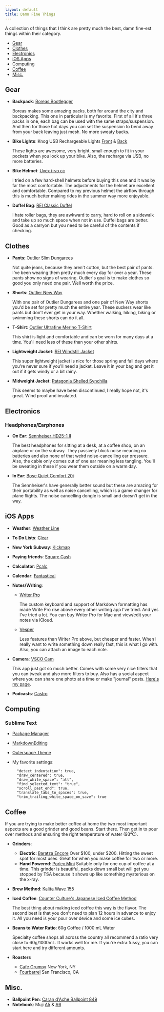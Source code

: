```yaml
---
layout: default
title: Damn Fine Things
---
```


A collection of things that I think are pretty much the best, damn fine-est things within their category.

- [Gear](#gear)
- [Clothes](#clothes)
- [Electronics](#electronics)
- [iOS Apps](#ios-apps)
- [Computing](#computing)
- [Coffee](#coffee)
- [Misc.](#misc)

## Gear

- **Backpack**: [Boreas Bootlegger][bootlegger]

    Boreas makes some amazing packs, both for around the city and backpacking. This one in particular is my favorite. First of all it's three packs in one, each bag can be used with the same straps/suspension. And then for those hot days you can set the suspension to bend away from your back leaving just mesh. No more sweaty backs.

- **Bike Lights**: Knog USB Rechargeable Lights [Front][knog-front] & [Back][knog-back]

    These lights are awesome, very bright, small enough to fit in your pockets when you lock up your bike. Also, the recharge via USB, no more batteries.

- **Bike Helmet**: [Uvex i-vo cc][uvex]
    
    I tried on a few hard-shell helmets before buying this one and it was by far the most comfortable. The adjustments for the helmet are excellent and comfortable. Compared to my previous helmet the airflow through this is much better making rides in the summer way more enjoyable.

- **Duffel Bag**: [REI Classic Duffel][duffel]
    
    I hate roller bags, they are awkward to carry, hard to roll on a sidewalk and take up so much space when not in use. Duffel bags are better. Good as a carryon but you need to be careful of the contents if checking.

[bootlegger]: http://www.boreasgear.com/collections/super-tramp/products/bootlegger-eclipse-black
[knog-front]: http://www.amazon.com/Knog-Boomer-Rechargeable-Front-Light/dp/B004HNRBCG
[knog-back]: http://www.amazon.com/Knog-Boomer-Rechargeable-Rear-Light/dp/B004HNUSOE/ref=pd_sim_sg_5
[uvex]: http://www.uvex-sports.com/de-en/cycling/cycling-helmets/uvex-i-vo-cc-black-mat/
[duffel]: http://www.rei.com/product/866312/rei-classic-duffel-bag-medium-special-buy

## Clothes

- **Pants**: [Outlier Slim Dungarees][outlier-dungarees]

    Not quite jeans, because they aren't cotton, but the best pair of pants. I've been wearing them pretty much every day for over a year. These pants show no signs of wearing. Outlier's goal is to make clothes so good you only need one pair. Well worth the price.

- **Shorts**: [Outlier New Way][outlier-shorts]

    With one pair of Outlier Dungarees and one pair of New Way shorts you'd be set for pretty much the entire year. These suckers wear like pants but don't ever get in your way. Whether walking, hiking, biking or swimming these shorts can do it all.

- **T-Shirt**: [Outlier Ultrafine Merino T-Shirt][outlier-t]
    
    This shirt is light and comfortable and can be worn for many days at a time. You'll need less of these than your other shirts.

- **Lightweight Jacket**: [REI Windstill Jacket][rei-windstill]

    This super lightweight jacket is nice for those spring and fall days where you're never sure if you'll need a jacket. Leave it in your bag and get it out if it gets windy or a bit rainy.

- **Midweight Jacket**: [Patagonia Shelled Synchilla][patagonia-shelled]

    This seems to maybe have been discontinued, I really hope not, it's great. Wind proof and insulated.

[outlier-dungarees]: http://shop.outlier.cc/shop/retail/slim-dungarees.html
[outlier-shorts]: http://shop.outlier.cc/shop/retail/new-way-shorts.html
[outlier-t]: http://shop.outlier.cc/shop/retail/ultrafine-merino-tee.html
[rei-windstill]: http://www.rei.com/product/861262/rei-windstill-jacket-mens
[patagonia-shelled]: http://www.moosejaw.com/moosejaw/shop/product_Patagonia-Men-s-Shelled-Synchilla-Jacket_10193871_10208_10000001_-1_

## Electronics

### Headphones/Earphones 

- **On Ear**: [Sennheiser HD25-1 II][sennheiser]
    
    The best headphones for sitting at a desk, at a coffee shop, on an airplane or on the subway. They passively block noise meaning no batteries and also none of that weird noise-cancelling ear pressure. Also, the cable only comes out of one ear meaning less tangling. You'll be sweating in these if you wear them outside on a warm day.

- **In Ear**: [Bose Quiet Comfort 20i][bose]

    The Sennheiser's have generally better sound but these are amazing for their portability as well as noise cancelling, which is a game changer for plane flights. The noise cancelling dongle is small and doesn't get in the way.

[sennheiser]: http://www.amazon.com/Sennheiser-HD25-1-II-Closed-Back-Headphones/dp/B000TDZOXG/ref=sr_1_1
[bose]: http://www.amazon.com/Bose-QuietComfort-Acoustic-Cancelling-Headphones/dp/B00D429Y12/ref=sr_1_1

## iOS Apps

- **Weather**: [Weather Line](http://weatherlineapp.com/)
- **To Do Lists**: [Clear](http://realmacsoftware.com/clear)
- **New York Subway**: [Kickmap](http://www.kickmap.com/)
- **Paying friends**: [Square Cash](https://square.com/cash/)
- **Calculator**: [Pcalc](http://www.pcalc.com/)
- **Calendar**: [Fantastical](https://flexibits.com/fantastical-iphone)
- **Notes/Writing**: 
    
    - [Writer Pro](http://writer.pro/)

        The custom keyboard and support of Markdown formatting has made Write Pro rise above every other writing app I've tried. And yes I've tried a lot. You can buy Writer Pro for Mac and view/edit your notes via iCloud.
    
    - [Vesper](http://vesperapp.co/)
    
        Less features than Writer Pro above, but cheaper and faster. When I really want to write something down really fast, this is what I go with. Also, you can attach an image to each note.

- **Camera**: [VSCO Cam](http://vsco.co/vscocam)

    This app just got so much better. Comes with some very nice filters that you can tweak and also more filters to buy. Also has a social aspect where you can share one photo at a time or make "journal" posts. [Here's my page](http://sklise.vsco.co/).
    
- **Podcasts**: [Castro](http://castro.fm/)

## Computing

### Sublime Text

- [Package Manager](https://sublime.wbond.net/)
- [MarkdownEditing](https://github.com/SublimeText-Markdown/MarkdownEditing/)
- [Outerspace Theme](https://github.com/sklise/outerspace)
- My favorite settings:

        "detect_indentation": true,
        "draw_centered": true,
        "draw_white_space": "all",
        "find_selected_text": "true",
        "scroll_past_end": true,
        "translate_tabs_to_spaces": true,
        "trim_trailing_white_space_on_save": true

## Coffee

If you are trying to make better coffee at home the two most important aspects are a good grinder and good beans. Start there. Then get in to pour over methods and ensuring the right temperature of water (93&deg;C).

- **Grinders**: 
    - **Electric**: [Baratza Encore][grinder] Over $100, under $200. Hitting the sweet spot for most uses. Great for when you make coffee for two or more.
    - **Hand Powered**: [Porlex Mini][porlex] Suitable only for one cup of coffee at a time. This grinder is beautiful, packs down small but will get you stopped by TSA because it shows up like something mysterious on the x-ray.


- **Brew Method**: [Kalita Wave 155][kalita155]
- **Iced Coffee**: [Counter Culture's Japanese Iced Coffee Method][iced]

    The best thing about making iced coffee this way is the flavor. The second best is that you don't need to plan 12 hours in advance to enjoy it. All you need is your pour over device and some ice cubes.

- **Beans to Water Ratio**: 60g Coffee / 1000 mL Water

    Specialty coffee shops all across the country all recommend a ratio very close to 60g/1000mL. It works well for me. If you're extra fussy, you can start here and try different amounts.

- **Roasters**
    + [Cafe Grumpy][grumpy] New York, NY
    + [Fourbarrel][fourbarrel] San Francisco, CA

[kalita155]: http://www.amazon.com/Kalita-Dripper-person-04021-japan/dp/B004W5L1XY
[iced]: http://vimeo.com/41298356
[grinder]: https://www.baratza.com/conical-burr-grinders/encore-grinder/
[porlex]: http://www.amazon.com/Porlex-Mini-Stainless-Coffee-Grinder/dp/B0044ZA066
[grumpy]: http://cafegrumpy.com/shop/
[fourbarrel]: https://secure.fourbarrelcoffee.com/


## Misc.

- **Ballpoint Pen**: [Caran d'Ache Ballpoint 849][caran]
- **Notebook**: Muji [A5][a5] & [A6][a6]

[caran]: http://www.carandache.ch/en/214-849-bille-noir-avec-etui.html
[a5]: http://www.muji.us/store/stationery/notebooks/recycled-paper-notebook-a5.html
[a6]: http://www.muji.us/store/stationery/notebooks/recycled-paper-note-beige-a6-plain.html